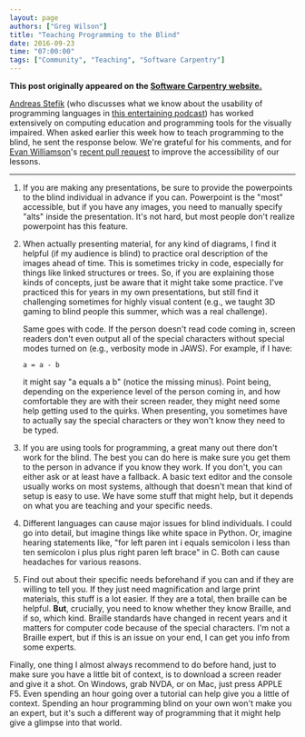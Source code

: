 ```yaml
---
layout: page
authors: ["Greg Wilson"]
title: "Teaching Programming to the Blind"
date: 2016-09-23
time: "07:00:00"
tags: ["Community", "Teaching", "Software Carpentry"]
---
```


<p><b>This post originally appeared on the <a href="https://software-carpentry.org/">Software Carpentry website.</a></b></p>

[Andreas Stefik](https://ramblesblog.files.wordpress.com/2016/05/inpraiseoftweaking.pdf)
(who discusses what we know about the usability of programming languages
in [this entertaining podcast](https://www.functionalgeekery.com/episode-55-andreas-stefik/))
has worked extensively on computing education and programming tools for the visually impaired.
When asked earlier this week how to teach programming to the blind,
he sent the response below.
We're grateful for his comments,
and for [Evan Williamson](https://vivo.nkn.uidaho.edu/vivo/display/n43629)'s
[recent pull request](https://github.com/swcarpentry/styles/pull/103)
to improve the accessibility of our lessons.

---

1. If you are making any presentations, be sure to provide the
   powerpoints to the blind individual in advance if you
   can. Powerpoint is the "most" accessible, but if you have any
   images, you need to manually specify "alts" inside the
   presentation. It's not hard, but most people don't realize
   powerpoint has this feature.

2. When actually presenting material, for any kind of diagrams, I find
   it helpful (if my audience is blind) to practice oral description
   of the images ahead of time. This is sometimes tricky in code,
   especially for things like linked structures or trees. So, if you
   are explaining those kinds of concepts, just be aware that it might
   take some practice. I've practiced this for years in my own
   presentations, but still find it challenging sometimes for highly
   visual content (e.g., we taught 3D gaming to blind people this
   summer, which was a real challenge).

   Same goes with code. If the person doesn't read code coming in,
   screen readers don't even output all of the special characters
   without special modes turned on (e.g., verbosity mode in JAWS). For
   example, if I have:

   ~~~
   a = a - b
   ~~~

   it might say "a equals a b" (notice the missing minus).  Point
   being, depending on the experience level of the person coming in,
   and how comfortable they are with their screen reader, they might
   need some help getting used to the quirks. When presenting, you
   sometimes have to actually say the special characters or they won't
   know they need to be typed.

3. If you are using tools for programming, a great many out there
   don't work for the blind. The best you can do here is make sure you
   get them to the person in advance if you know they work. If you
   don't, you can either ask or at least have a fallback. A basic text
   editor and the console usually works on most systems, although that
   doesn't mean that kind of setup is easy to use. We have some stuff
   that might help, but it depends on what you are teaching and your
   specific needs.

4. Different languages can cause major issues for blind individuals. I
   could go into detail, but imagine things like white space in
   Python. Or, imagine hearing statements like, "for left paren int i
   equals semicolon i less than ten semicolon i plus plus right paren
   left brace" in C. Both can cause headaches for various reasons.

5. Find out about their specific needs beforehand if you can and if
   they are willing to tell you. If they just need magnification and
   large print materials, this stuff is a lot easier. If they are a
   total, then braille can be helpful. **But**, crucially, you need to
   know whether they know Braille, and if so, which kind. Braille
   standards have changed in recent years and it matters for computer
   code because of the special characters. I'm not a Braille expert,
   but if this is an issue on your end, I can get you info from some
   experts.

Finally, one thing I almost always recommend to do before hand, just
to make sure you have a little bit of context, is to download a screen
reader and give it a shot. On Windows, grab NVDA, or on Mac, just
press APPLE F5. Even spending an hour going over a tutorial can help
give you a little of context. Spending an hour programming blind on
your own won't make you an expert, but it's such a different way of
programming that it might help give a glimpse into that world.
